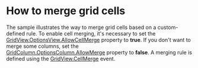 # How to merge grid cells


<p>The sample illustrates the way to merge grid cells based on a custom-defined rule. To enable cell merging, it's necessary to set the <a href="https://documentation.devexpress.com/#windowsforms/DevExpressXtraGridViewsGridGridOptionsView_AllowCellMergetopic">GridView.OptionsView.AllowCellMerge</a> property to <strong>true</strong>. If you don't want to merge some columns, set the <a href="https://documentation.devexpress.com/#windowsforms/DevExpressXtraGridColumnsOptionsColumn_AllowMergetopic">GridColumn.OptionsColumn.AllowMerge</a> property to <strong>false</strong>. A merging rule is defined using the <a href="https://documentation.devexpress.com/#windowsforms/DevExpressXtraGridViewsGridGridView_CellMergetopic">GridView.CellMerge</a> event.</p>

<br/>


